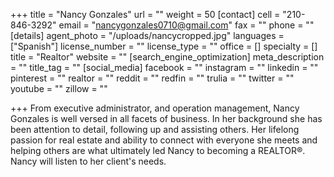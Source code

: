 +++
title = "Nancy Gonzales"
url = ""
weight = 50
[contact]
cell = "210-846-3292"
email = "nancygonzales0710@gmail.com"
fax = ""
phone = ""
[details]
agent_photo = "/uploads/nancycropped.jpg"
languages = ["Spanish"]
license_number = ""
license_type = ""
office = []
specialty = []
title = "Realtor"
website = ""
[search_engine_optimization]
meta_description = ""
title_tag = ""
[social_media]
facebook = ""
instagram = ""
linkedin = ""
pinterest = ""
realtor = ""
reddit = ""
redfin = ""
trulia = ""
twitter = ""
youtube = ""
zillow = ""

+++
From executive administrator, and operation management, Nancy Gonzales is well versed in all facets of business. In her background she has been attention to detail, following up and assisting others. Her lifelong passion for real estate and ability to connect with everyone she meets and helping others are what ultimately led Nancy to becoming a REALTOR®. Nancy will listen to her client's needs.